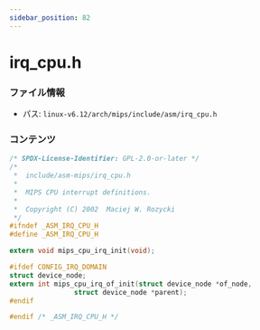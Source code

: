 ```yaml
---
sidebar_position: 82
---
```

# irq_cpu.h

### ファイル情報

- パス: `linux-v6.12/arch/mips/include/asm/irq_cpu.h`

### コンテンツ

```h
/* SPDX-License-Identifier: GPL-2.0-or-later */
/*
 *	include/asm-mips/irq_cpu.h
 *
 *	MIPS CPU interrupt definitions.
 *
 *	Copyright (C) 2002  Maciej W. Rozycki
 */
#ifndef _ASM_IRQ_CPU_H
#define _ASM_IRQ_CPU_H

extern void mips_cpu_irq_init(void);

#ifdef CONFIG_IRQ_DOMAIN
struct device_node;
extern int mips_cpu_irq_of_init(struct device_node *of_node,
				struct device_node *parent);
#endif

#endif /* _ASM_IRQ_CPU_H */

```
